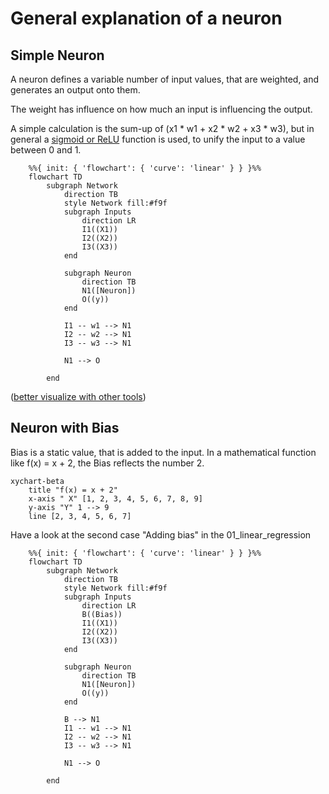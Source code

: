 # General explanation of a neuron

## Simple Neuron

A neuron defines a variable number of input values, that are weighted, and generates an output onto them.

The weight has influence on how much an input is influencing the output.

A simple calculation is the sum-up of (x1 * w1 + x2 * w2 + x3 * w3), but in general a [sigmoid or ReLU](https://wandb.ai/ayush-thakur/dl-question-bank/reports/ReLU-vs-Sigmoid-Function-in-Deep-Neural-Networks--VmlldzoyMDk0MzI) function is used, to unify the input to a value between 0 and 1.
 
```mermaid
    %%{ init: { 'flowchart': { 'curve': 'linear' } } }%%
    flowchart TD
        subgraph Network
            direction TB
            style Network fill:#f9f
            subgraph Inputs
                direction LR
                I1((X1))
                I2((X2))
                I3((X3))
            end

            subgraph Neuron
                direction TB
                N1([Neuron])
                O((y))
            end

            I1 -- w1 --> N1
            I2 -- w2 --> N1
            I3 -- w3 --> N1

            N1 --> O

        end
```

([better visualize with other tools](https://github.com/ashishpatel26/Tools-to-Design-or-Visualize-Architecture-of-Neural-Network))

## Neuron with Bias

Bias is a static value, that is added to the input. In a mathematical function like f(x) = x + 2, the Bias reflects the number 2.

```mermaid
xychart-beta
    title "f(x) = x + 2"
    x-axis " X" [1, 2, 3, 4, 5, 6, 7, 8, 9]
    y-axis "Y" 1 --> 9
    line [2, 3, 4, 5, 6, 7]
```

Have a look at the second case "Adding bias" in the 01_linear_regression

```mermaid
    %%{ init: { 'flowchart': { 'curve': 'linear' } } }%%
    flowchart TD
        subgraph Network
            direction TB
            style Network fill:#f9f
            subgraph Inputs
                direction LR
                B((Bias))
                I1((X1))
                I2((X2))
                I3((X3))
            end

            subgraph Neuron
                direction TB
                N1([Neuron])
                O((y))
            end

            B --> N1
            I1 -- w1 --> N1
            I2 -- w2 --> N1
            I3 -- w3 --> N1

            N1 --> O

        end
```